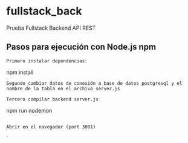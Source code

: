 # fullstack_back
Prueba Fullstack Backend API REST

## Pasos para ejecución con Node.js npm
```
Primero instalar dependencias:
```
npm install

```
Segundo cambiar datos de conexión a base de datos postgresql y el nombre de la tabla en el archivo server.js
```

```
Tercero compilar backend server.js
```
npm run nodemon
```

Abrir en el navegador (port 3001)
```

`



